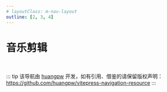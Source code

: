 ```yaml
---
# layoutClass: m-nav-layout
outline: [2, 3, 4]
---
```


<script setup>
// import MNavLinks from '../../components/MNavLinks.vue'

import { NAV_DATA } from './data'
</script>
<!-- <style src="./index.scss"></style> -->

# 音乐剪辑

<MNavLinks v-for="{title, items} in NAV_DATA" :title="title" :items="items"/>

<br />

::: tip
该导航由 [huangpw](https://github.com/huangpw/) 开发，如有引用、借鉴的请保留版权声明：<https://github.com/huangpw/vitepress-navigation-resource>
:::

